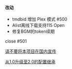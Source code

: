 #### 改动

- tmdbid 增加 Plex 模式 #500
- Alist离线下载支持115 Open
- 修复BGM的token续期

close #501

[请不要将本项目在国内宣传](https://github.com/wushuo894/ani-rss/discussions/504)

[从1.0升级至2.0的配置继承](https://github.com/wushuo894/ani-rss/discussions/427)
